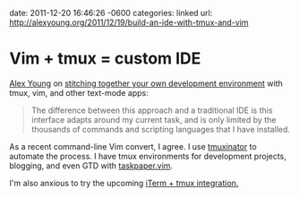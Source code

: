 date: 2011-12-20 16:46:26 -0600
categories: linked
url: http://alexyoung.org/2011/12/19/build-an-ide-with-tmux-and-vim

# Vim + tmux = custom IDE

[Alex Young](http://alexyoung.org) on [stitching together your own development
environment](http://alexyoung.org/2011/12/19/build-an-ide-with-tmux-and-vim/) with
tmux, vim, and other text-mode apps:

> The difference between this approach and a traditional IDE is this
> interface adapts around my current task, and is only limited by the
> thousands of commands and scripting languages that I have installed.

As a recent command-line Vim convert, I agree. I use
[tmuxinator](https://github.com/aziz/tmuxinator) to automate the
process. I have tmux environments for development projects, blogging,
and even GTD with
[taskpaper.vim](https://github.com/davidoc/taskpaper.vim).


I'm also anxious to try the upcoming [iTerm + tmux
integration.](http://code.google.com/p/iterm2/downloads/detail?name=iTerm2-1_0_0_20111219.zip)
